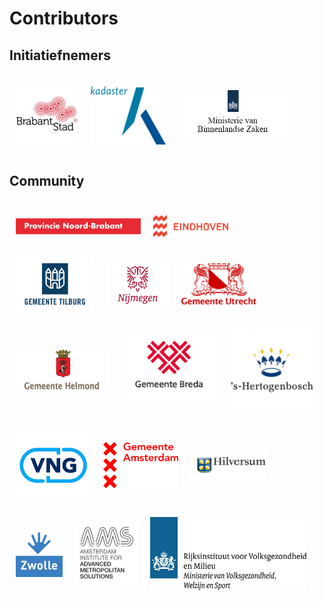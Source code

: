 # Contributors

## Initiatiefnemers

<div style="display: flex; flex-wrap: wrap; -webkit-box-align: center; align-items: center; margin-top: 1.5rem; margin-bottom: 1.5rem;">
    <a href="https://brabantstad.nl" target="_blank" rel="noopener noreferrer">
        <img alt="BrabantStad" src="../img/logos/BrabantStad.jpg" width="100" style="margin: 10px;">
    </a>
    <a href="https://kadaster.nl" target="_blank" rel="noopener noreferrer">
        <img alt="Kadaster" src="../img/logos/Logo-kadaster.jpg" width="120" style="margin: 10px;">
    </a>
    <a href="https://www.rijksoverheid.nl/ministeries/ministerie-van-binnenlandse-zaken-en-koninkrijksrelaties" target="_blank" rel="noopener noreferrer">
        <img alt="MinBZK" src="../img/logos/MinBZK.png" width="175" style="margin: 10px;">
    </a>
</div>

## Community

<div style="display: flex; flex-wrap: wrap; -webkit-box-align: center; align-items: center; margin-top: 1.5rem; margin-bottom: 1.5rem;">
    <a href="https://brabant.nl" target="_blank" rel="noopener noreferrer">
        <img alt="Noord Brabant" src="../img/logos/provincie-noord-brabant-logo.png" width="200" style="margin: 10px;">
    </a>
    <a href="https://eindhoven.nl" target="_blank" rel="noopener noreferrer">
        <img alt="Eindhoven" src="../img/logos/EindhovenLogo.png" width="120" style="margin: 10px;">
    </a>
    <a href="https://tilburg.nl" target="_blank" rel="noopener noreferrer">
        <img alt="Tilburg" src="../img/logos/Gemeente-Tilburg.png" width="125" style="margin: 10px;">
    </a>
    <a href="https://nijmegen.nl" target="_blank" rel="noopener noreferrer">
        <img alt="Nijmegen" src="../img/logos/Logo_Nijmegen.png" width="100" style="margin: 10px;">
    </a>
    <a href="https://utrecht.nl" target="_blank" rel="noopener noreferrer">
        <img alt="Utrecht" src="../img/logos/Utrecht.png" width="120" style="margin: 10px;">
    </a>
    <a href="https://helmond.nl" target="_blank" rel="noopener noreferrer">
        <img alt="Helmond" src="../img/logos/gemeente_helmond.jpg" width="150" style="margin: 10px;">
    </a>
    <a href="https://breda.nl" target="_blank" rel="noopener noreferrer">
        <img alt="Breda" src="../img/logos/gemeente-breda.jpeg" width="150" style="margin: 10px;">
    </a>
    <a href="https://www.s-hertogenbosch.nl/" target="_blank" rel="noopener noreferrer">
        <img alt="'s-Hertogenbosch" src="../img/logos/logo-den-bosch.jpeg" width="140" style="margin: 10px;">
    </a>
    <a href="https://vng.nl/" target="_blank" rel="noopener noreferrer">
        <img alt="VNG" src="../img/logos/vng.png" width="120" style="margin: 10px;">
    </a>
    <a href="https://amsterdam.nl/" target="_blank" rel="noopener noreferrer">
        <img alt="Amsterdam" src="../img/logos/amsterdam.png" width="120" style="margin: 10px;">
    </a>
    <a href="https://hilversum.nl" target="_blank" rel="noopener noreferrer">
        <img alt="Hilversum" src="../img/logos/hilversum.jpg" width="120" style="margin: 10px;">
    </a>
    <a href="https://zwolle.nl" target="_blank" rel="noopener noreferrer">
        <img alt="Zwolle" src="../img/logos/Gemeente-Zwolle.png" width="75" style="margin: 10px;">
    </a>
    <a href="https://www.ams-institute.org/" target="_blank" rel="noopener noreferrer">
        <img alt="AMS Institute" src="../img/logos/ams-institute.png" width="100" style="margin: 10px;">
    </a>
    <a href="https://rivm.nl" target="_blank" rel="noopener noreferrer">
        <img alt="RIVM" src="../img/logos/logo-rijksinstituut-voor-volksgezondheid-en-milieu.jpg" width="250" style="margin: 10px;">
    </a>
</div>
